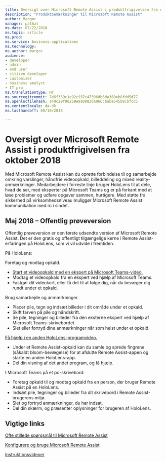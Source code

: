 ```yaml
---
title: Oversigt over Microsoft Remote Assist i produktfrigivelsen fra oktober 2018
description: "Produktbemærkninger til Microsoft Remote Assist"
author: Margoc
manager: pathal
ms.date: 07/22/2018
ms.topic: article
ms.prod: 
ms.service: business-applications
ms.technology: 
ms.author: margoc
audience:
- developer
- admin
- end user
- citizen developer
- customizer
- business analyst
- IT pro
ms.translationtype: HT
ms.sourcegitcommit: 7d6f339c1e92c937c47306db6da360eb8fdd5d77
ms.openlocfilehash: a40c29f90259e9a0883da066cbabe545b8cbfcd5
ms.contentlocale: da-dk
ms.lasthandoff: 08/16/2018

---
```


# <a name="overview-of-microsoft-remote-assist-october-18-release"></a>Oversigt over Microsoft Remote Assist i produktfrigivelsen fra oktober 2018



Med Microsoft Remote Assist kan du oprette forbindelse til og samarbejde omkring varslinger, håndfrie videoopkald, billeddeling og mixed reality-anmærkninger. Medarbejdere i forreste linje bruger HoloLens til at dele, hvad de ser, med eksperter på Microsoft Teams og er på forkant med at løse problemer og udføre opgaver sammen, hurtigere. Med støtte fra sikkerhed på virksomhedsniveau muliggør Microsoft Remote Assist kommunikation med ro i sindet.

## <a name="may-18--public-preview"></a>Maj 2018 – Offentlig prøveversion

Offentlig prøveversion er den første udsendte version af Microsoft Remote Assist.  Det er den gratis og offentligt tilgængelige kerne i Remote Assist-erfaringen på HoloLens, som vi vil udvide i fremtiden.

På HoloLens:

Foretag og modtag opkald.
-   [Start et videoopkald med en ekspert på Microsoft Teams-video.](https://www.microsoft.com/videoplayer/embed/RE26Far)
-   Modtag et videoopkald fra en ekspert ved hjælp af Microsoft Teams.
-   Fastgør dit videokort, eller få det til at følge dig, når du bevæger dig rundt under et opkald.

Brug samarbejde og anmærkninger.
-   Placer pile, tegn og indsæt billeder i dit område under et opkald.
-   Skift farven på pile og håndskrift.
-   Se pile, tegninger og billeder fra den eksterne ekspert ved hjælp af Microsoft Teams-skrivebordet.
-   Slet eller fortryd dine anmærkninger når som helst under et opkald.

[Få hjælp i en anden HoloLens-programvideo.](https://www.microsoft.com/videoplayer/embed/RE26Czd)
-   Under et Remote Assist-opkald kan du samle og sprede fingrene (såkaldt bloom-bevægelse) for at afslutte Remote Assist-appen og starte en anden HoloLens-app.
-   Del din visning af det andet program, og få hjælp. 

I Microsoft Teams på et pc-skrivebord:
-   Foretag opkald til og modtag opkald fra en person, der bruger Remote Assist på en HoloLens.
-   Indsæt pile, tegninger og billeder fra dit skrivebord i Remote Assist-brugerens miljø.
-   Slet og fortryd anmærkninger, du har indsat.
-   Del din skærm, og præsenter oplysninger for brugeren af HoloLens.

## <a name="important-links"></a>Vigtige links

[Ofte stillede spørgsmål til Microsoft Remote Assist](https://support.microsoft.com/help/4294428/windows-10-microsoft-remote-assist-faq)

[Konfigurere og bruge Microsoft Remote Assist](https://support.microsoft.com/help/4294812/windows-10-set-up-and-use-microsoft-remote-assist)

[Instruktionsvideoer](https://support.microsoft.com/help/4295657/how-to-videos-for-microsoft-remote-assist)

